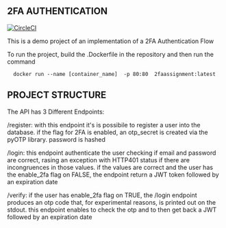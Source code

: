 ## 2FA AUTHENTICATION

[![CircleCI](https://circleci.com/gh/omarghetti/2fa-assignment/tree/master.svg?style=svg)](https://circleci.com/gh/omarghetti/2fa-assignment/tree/master)

This is a demo project of an implementation of a 2FA Authentication Flow

To run the project, build the .Dockerfile in the repository and then run the command

      docker run --name [container_name]  -p 80:80  2faassignment:latest

## PROJECT STRUCTURE
The API has 3 Different Endpoints:

  /register: with this endpoint it's is possibile to register a user into the database. if the flag for 2FA is enabled, 
  an otp_secret is created via the pyOTP library. password is hashed
  
  /login: this endpoint authenticate the user checking if email and password are correct, rasing an exception with HTTP401 status if there are 
  incongruences in those values. if the values are correct and the user has the enable_2fa flag on FALSE, the endpoint return a JWT token followed by an expiration date
  
  /verify: if the user has enable_2fa flag on TRUE, the /login endpoint produces an otp code that, for experimental reasons, is printed out on the stdout.
  this endpoint enables to check the otp and to then get back a JWT followed by an expiration date
  

